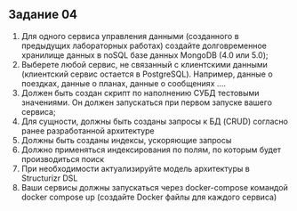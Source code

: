 ## Задание 04

1. Для одного сервиса управления данными (созданного в предыдущих 
лабораторных работах) создайте долговременное хранилище данных в noSQL 
базе данных MongoDB (4.0 или 5.0); 
2. Выберете любой сервис, не связанный с клиентскими данными (клиентский 
сервис остается в PostgreSQL). Например, данные о поездках, данные о планах, 
данные о сообщениях …. 
3. Должен быть создан скрипт по наполнению СУБД тестовыми значениями. Он 
должен запускаться при первом запуске вашего сервиса; 
4. Для сущности, должны быть созданы запросы к БД (CRUD) согласно ранее 
разработанной архитектуре 
5. Должны быть созданы индексы, ускоряющие запросы 
6. Должно применяться индексирования по полям, по которым будет 
производиться поиск 
7. При необходимости актуализируйте модель архитектуры в Structurizr DSL 
8. Ваши сервисы должны запускаться через docker-compose командой docker
compose up (создайте Docker файлы для каждого сервиса) 